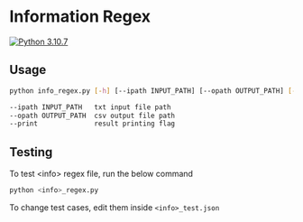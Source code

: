 # Information Regex
[![Python 3.10.7](https://img.shields.io/badge/python-3.10.7-blue)](https://www.python.org/downloads/release/python-3107/)
## Usage
```bash
python info_regex.py [-h] [--ipath INPUT_PATH] [--opath OUTPUT_PATH] [--print]
```  
```bash  
--ipath INPUT_PATH   txt input file path
--opath OUTPUT_PATH  csv output file path
--print              result printing flag
```
## Testing
To test \<info\> regex file, run the below command
```bash
python <info>_regex.py
```  
To change test cases, edit them inside `<info>_test.json`